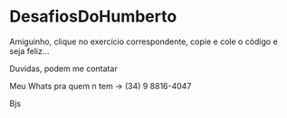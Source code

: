 # DesafiosDoHumberto

Amiguinho, clique no exercício correspondente, copie e cole o código e seja feliz...

Duvidas, podem me contatar

Meu Whats pra quem n tem -> (34) 9 8816-4047

Bjs
